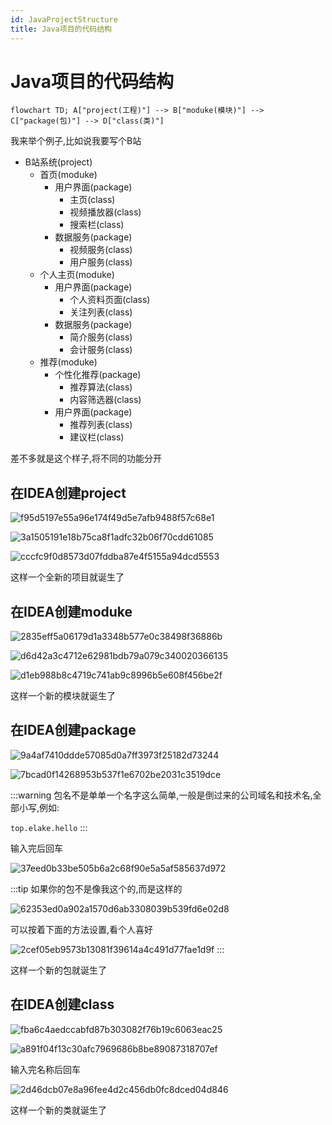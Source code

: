 ```yaml
---
id: JavaProjectStructure
title: Java项目的代码结构
---
```


# Java项目的代码结构

```mermaid
flowchart TD; A["project(工程)"] --> B["moduke(模块)"] --> C["package(包)"] --> D["class(类)"]
```

我来举个例子,比如说我要写个B站

* B站系统(project)
    * 首页(moduke)
        * 用户界面(package)
            * 主页(class)
            * 视频播放器(class)
            * 搜索栏(class)
        * 数据服务(package)
            * 视频服务(class)
            * 用户服务(class)
    * 个人主页(moduke)
        * 用户界面(package)
            * 个人资料页面(class)
            * 关注列表(class)
        * 数据服务(package)
            * 简介服务(class)
            * 会计服务(class)
    * 推荐(moduke)
        * 个性化推荐(package)
            * 推荐算法(class)
            * 内容筛选器(class)
        * 用户界面(package)
            * 推荐列表(class)
            * 建议栏(class)

差不多就是这个样子,将不同的功能分开

## 在IDEA创建project

![f95d5197e55a96e174f49d5e7afb9488f57c68e1](Assets/f95d5197e55a96e174f49d5e7afb9488f57c68e1.png)

![3a1505191e18b75ca8f1adfc32b06f70cdd61085](Assets/3a1505191e18b75ca8f1adfc32b06f70cdd61085.png)

![cccfc9f0d8573d07fddba87e4f5155a94dcd5553](Assets/cccfc9f0d8573d07fddba87e4f5155a94dcd5553.png)

这样一个全新的项目就诞生了

## 在IDEA创建moduke

![2835eff5a06179d1a3348b577e0c38498f36886b](Assets/2835eff5a06179d1a3348b577e0c38498f36886b.png)

![d6d42a3c4712e62981bdb79a079c340020366135](Assets/d6d42a3c4712e62981bdb79a079c340020366135.png)

![d1eb988b8c4719c741ab9c8996b5e608f456be2f](Assets/d1eb988b8c4719c741ab9c8996b5e608f456be2f.png)

这样一个新的模块就诞生了

## 在IDEA创建package

![9a4af7410ddde57085d0a7ff3973f25182d73244](Assets/9a4af7410ddde57085d0a7ff3973f25182d73244.png)

![7bcad0f14268953b537f1e6702be2031c3519dce](Assets/7bcad0f14268953b537f1e6702be2031c3519dce.png)

:::warning
包名不是单单一个名字这么简单,一般是倒过来的公司域名和技术名,全部小写,例如:

`top.elake.hello`
:::

输入完后回车

![37eed0b33be505b6a2c68f90e5a5af585637d972](Assets/37eed0b33be505b6a2c68f90e5a5af585637d972.png)

:::tip
如果你的包不是像我这个的,而是这样的

![62353ed0a902a1570d6ab3308039b539fd6e02d8](Assets/62353ed0a902a1570d6ab3308039b539fd6e02d8.png)

可以按着下面的方法设置,看个人喜好

![2cef05eb9573b13081f39614a4c491d77fae1d9f](Assets/2cef05eb9573b13081f39614a4c491d77fae1d9f.png)
:::

这样一个新的包就诞生了

## 在IDEA创建class

![fba6c4aedccabfd87b303082f76b19c6063eac25](Assets/fba6c4aedccabfd87b303082f76b19c6063eac25.png)

![a891f04f13c30afc7969686b8be89087318707ef](Assets/a891f04f13c30afc7969686b8be89087318707ef.png)

输入完名称后回车

![2d46dcb07e8a96fee4d2c456db0fc8dced04d846](Assets/2d46dcb07e8a96fee4d2c456db0fc8dced04d846.png)

这样一个新的类就诞生了

